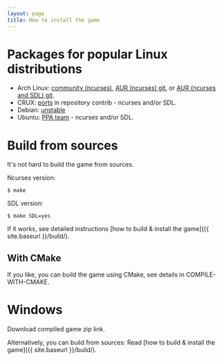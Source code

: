 ```yaml
---
layout: page
title: How to install the game
---
```


# Packages for popular Linux distributions

* Arch Linux: [community (ncurses)](https://www.archlinux.org/packages/community/x86_64/curseofwar/), 
[AUR (ncurses) git](https://aur.archlinux.org/packages/curseofwar-git/),
or [AUR (ncurses and SDL) git](https://aur.archlinux.org/packages/curseofwar-with-sdl-git/).
* CRUX: [ports](http://crux.nu/portdb/?a=repo&q=contrib) in repository contrib - ncurses and/or SDL.
* Debian: [unstable](http://packages.debian.org/unstable/main/curseofwar)
* Ubuntu: [PPA team](https://launchpad.net/~curseofwar) - ncurses and/or SDL.

# Build from sources
It's not hard to build the game from sources. 
  
Ncurses version:
    
    $ make

SDL version:

    $ make SDL=yes
  
If it works, see detailed instructions [how to build & install the game]({{ site.baseurl }}/build/).

## With CMake
If you like, you can build the game using CMake, see details in COMPILE-WITH-CMAKE.

# Windows
Download compiled game zip link.

Alternatively, you can build from sources:
Read [how to build & install the game]({{ site.baseurl }}/build/).

